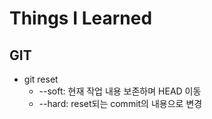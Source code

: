 # Things I Learned
## GIT
* git reset
  * --soft: 현재 작업 내용 보존하며 HEAD 이동
  * --hard: reset되는 commit의 내용으로 변경
